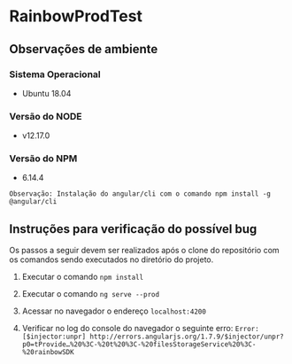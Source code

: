 # RainbowProdTest

## Observações de ambiente

### Sistema Operacional

- Ubuntu 18.04

### Versão do NODE

- v12.17.0

### Versão do NPM

- 6.14.4

```
Observação: Instalação do angular/cli com o comando npm install -g @angular/cli
```

## Instruções para verificação do possível bug

Os passos a seguir devem ser realizados após o clone do repositório com os comandos sendo executados no diretório do projeto.

1. Executar o comando `npm install`

2. Executar o comando `ng serve --prod`

3. Acessar no navegador o endereço `localhost:4200`

4. Verificar no log do console do navegador o seguinte erro: `Error: [$injector:unpr] http://errors.angularjs.org/1.7.9/$injector/unpr?p0=tProvide…%20%3C-%20t%20%3C-%20filesStorageService%20%3C-%20rainbowSDK`